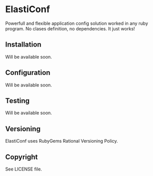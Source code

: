 ElastiConf
==========

Powerfull and flexible application config solution worked in any ruby program. No clases definition, no dependencies. It just works!

## Installation

Will be available soon.

## Configuration

Will be available soon.

## Testing

Will be available soon.

## Versioning

ElastiConf uses RubyGems Rational Versioning Policy.

## Copyright

See LICENSE file.